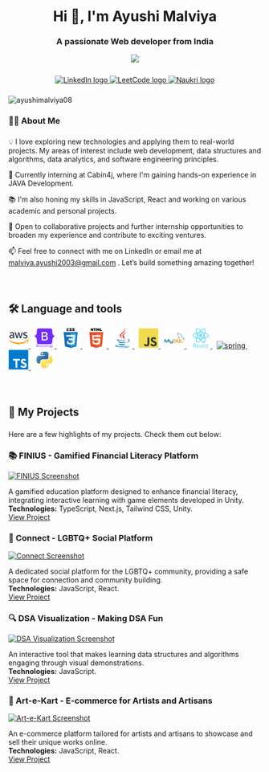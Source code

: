 <h1 align="center">Hi 👋, I'm Ayushi Malviya</h1>
<h3 align="center">A passionate Web developer from India</h3>
<!--  <div align="center"> -->
<!--   <img height="150" src="https://github.com/AyushiMalviya08/AyushiMalviya08/assets/115863792/08193335-7609-4c52-af6e-da57beb1bd27"/> -->
<!-- (https://github.com/AyushiMalviya08/AyushiMalviya08/assets/115863792/08193335-7609-4c52-af6e-da57beb1bd27) -->

<div align="center">
  <img height="150" src="https://github.com/AyushiMalviya08/AyushiMalviya08/assets/115863792/08193335-7609-4c52-af6e-da57beb1bd27" />
</div>

###

<div align="center">
  <a href="https://www.linkedin.com/in/ayushi-malviya08/">
    <img src="https://img.shields.io/static/v1?message=LinkedIn&logo=linkedin&label=&color=0077B5&logoColor=white&labelColor=&style=for-the-badge" height="25" alt="LinkedIn logo" />
  </a>
  <a href="https://leetcode.com/u/Ayushi_Malviya/">
    <img src="https://img.shields.io/static/v1?message=LeetCode&logo=leetcode&label=&color=FFA116&logoColor=white&labelColor=&style=for-the-badge" height="25" alt="LeetCode logo" />
  </a>
  <a href="https://www.naukri.com/mnjuser/profile?id=yourprofile">
    <img src="https://img.shields.io/static/v1?message=Naukri&logo=naukri&label=&color=003399&logoColor=white&labelColor=&style=for-the-badge" height="25" alt="Naukri logo" />
  </a>
</div>

###

<p align="left"> <img src="https://komarev.com/ghpvc/?username=ayushimalviya08&label=Profile%20views&color=0e75b6&style=flat" alt="ayushimalviya08" /> </p>

###



###

<h3 align="left">👩‍💻  About Me</h3>

###

<p align="left">💡 I love exploring new technologies and applying them to real-world projects. My areas of interest include web development, data structures and algorithms, 
                    data analytics, and software engineering principles.

🔧 Currently interning at Cabin4j, where I'm gaining hands-on experience in JAVA Development.

📚 I'm also honing my skills in JavaScript, React and working on various academic and personal projects.

🔭 Open to collaborative projects and further internship opportunities to broaden my experience and contribute to exciting ventures.

📫 Feel free to connect with me on LinkedIn or email me at malviya.ayushi2003@gmail.com . Let’s build something amazing together!
</p>

###

<br>













<!-- <p align="left"> <a href="https://aws.amazon.com" target="_blank" rel="noreferrer"> <img src="https://raw.githubusercontent.com/devicons/devicon/master/icons/amazonwebservices/amazonwebservices-original-wordmark.svg" alt="aws" width="40" height="40"/> </a> <a href="https://getbootstrap.com" target="_blank" rel="noreferrer"> <img src="https://raw.githubusercontent.com/devicons/devicon/master/icons/bootstrap/bootstrap-plain-wordmark.svg" alt="bootstrap" width="40" height="40"/> </a> <a href="https://www.w3schools.com/css/" target="_blank" rel="noreferrer"> <img src="https://raw.githubusercontent.com/devicons/devicon/master/icons/css3/css3-original-wordmark.svg" alt="css3" width="40" height="40"/> </a> <a href="https://www.w3.org/html/" target="_blank" rel="noreferrer"> <img src="https://raw.githubusercontent.com/devicons/devicon/master/icons/html5/html5-original-wordmark.svg" alt="html5" width="40" height="40"/> </a> <a href="https://www.java.com" target="_blank" rel="noreferrer"> <img src="https://raw.githubusercontent.com/devicons/devicon/master/icons/java/java-original.svg" alt="java" width="40" height="40"/> </a> <a href="https://developer.mozilla.org/en-US/docs/Web/JavaScript" target="_blank" rel="noreferrer"> <img src="https://raw.githubusercontent.com/devicons/devicon/master/icons/javascript/javascript-original.svg" alt="javascript" width="40" height="40"/> </a> <a href="https://www.mysql.com/" target="_blank" rel="noreferrer"> <img src="https://raw.githubusercontent.com/devicons/devicon/master/icons/mysql/mysql-original-wordmark.svg" alt="mysql" width="40" height="40"/> </a> <a href="https://reactjs.org/" target="_blank" rel="noreferrer"> <img src="https://raw.githubusercontent.com/devicons/devicon/master/icons/react/react-original-wordmark.svg" alt="react" width="40" height="40"/> </a> <a href="https://spring.io/" target="_blank" rel="noreferrer"> <img src="https://www.vectorlogo.zone/logos/springio/springio-icon.svg" alt="spring" width="40" height="40"/> </a> <a href="https://www.typescriptlang.org/" target="_blank" rel="noreferrer"> <img src="https://raw.githubusercontent.com/devicons/devicon/master/icons/typescript/typescript-original.svg" alt="typescript" width="40" height="40"/> </a> </p> -->
<h2 align="left">🛠 Language and tools</h2>
<p align="left">
  <a href="https://aws.amazon.com" target="_blank" rel="noreferrer">
    <img src="https://raw.githubusercontent.com/devicons/devicon/master/icons/amazonwebservices/amazonwebservices-original-wordmark.svg" alt="aws" width="40" height="40"/>
  </a>
  &nbsp; <!-- HTML entity for space -->
  <a href="https://getbootstrap.com" target="_blank" rel="noreferrer">
    <img src="https://raw.githubusercontent.com/devicons/devicon/master/icons/bootstrap/bootstrap-plain-wordmark.svg" alt="bootstrap" width="40" height="40"/>
  </a>
  &nbsp;
  <a href="https://www.w3schools.com/css/" target="_blank" rel="noreferrer">
    <img src="https://raw.githubusercontent.com/devicons/devicon/master/icons/css3/css3-original-wordmark.svg" alt="css3" width="40" height="40"/>
  </a>
  &nbsp;
  <a href="https://www.w3.org/html/" target="_blank" rel="noreferrer">
    <img src="https://raw.githubusercontent.com/devicons/devicon/master/icons/html5/html5-original-wordmark.svg" alt="html5" width="40" height="40"/>
  </a>
  &nbsp;
  <a href="https://www.java.com" target="_blank" rel="noreferrer">
    <img src="https://raw.githubusercontent.com/devicons/devicon/master/icons/java/java-original.svg" alt="java" width="40" height="40"/>
  </a>
  &nbsp;
  <a href="https://developer.mozilla.org/en-US/docs/Web/JavaScript" target="_blank" rel="noreferrer">
    <img src="https://raw.githubusercontent.com/devicons/devicon/master/icons/javascript/javascript-original.svg" alt="javascript" width="40" height="40"/>
  </a>
  &nbsp;
  <a href="https://www.mysql.com/" target="_blank" rel="noreferrer">
    <img src="https://raw.githubusercontent.com/devicons/devicon/master/icons/mysql/mysql-original-wordmark.svg" alt="mysql" width="40" height="40"/>
  </a>
  &nbsp;
  <a href="https://reactjs.org/" target="_blank" rel="noreferrer">
    <img src="https://raw.githubusercontent.com/devicons/devicon/master/icons/react/react-original-wordmark.svg" alt="react" width="40" height="40"/>
  </a>
  &nbsp;
  <a href="https://spring.io/" target="_blank" rel="noreferrer">
    <img src="https://www.vectorlogo.zone/logos/springio/springio-icon.svg" alt="spring" width="40" height="40"/>
  </a>
  &nbsp;
  <a href="https://www.typescriptlang.org/" target="_blank" rel="noreferrer">
    <img src="https://raw.githubusercontent.com/devicons/devicon/master/icons/typescript/typescript-original.svg" alt="typescript" width="40" height="40"/>
  </a>
  &nbsp;
  <a href="https://www.python.org" target="_blank" rel="noreferrer"> <img src="https://raw.githubusercontent.com/devicons/devicon/master/icons/python/python-original.svg" alt="python" width="40" height="40"/> </a>
</p>


###
<br>
<h2 align="left">🚀 My Projects</h2>

###

<p align="left">Here are a few highlights of my projects. Check them out below:</p>

###

<div align="left">
  
  <!-- Project 1: FINIUS -->
  <h3>📚 FINIUS - Gamified Financial Literacy Platform</h3>
  <a href="https://github.com/AyushiMalviya08/FINIUS">
    <img src="https://github.com/AyushiMalviya08/AyushiMalviya08/assets/115863792/6573e126-1ead-4f97-8aa6-ce510cff89de?raw=true" alt="FINIUS Screenshot" width="100">
  </a>


  <p>
    A gamified education platform designed to enhance financial literacy, integrating interactive learning with game elements developed in Unity.
    <br>
    <strong>Technologies:</strong> TypeScript, Next.js, Tailwind CSS, Unity.
    <br>
    <a href="https://github.com/AyushiMalviya08/FINIUS">View Project</a>
  </p>
  
  <!-- Project 2: Connect -->
  <h3>🌈 Connect - LGBTQ+ Social Platform</h3>
  <a href="https://github.com/AyushiMalviya08/connect-">
    <img src="https://github.com/AyushiMalviya08/AyushiMalviya08/assets/115863792/a0251507-ff3d-4904-920b-cf97b861dcaa" alt="Connect Screenshot" width="100">
  </a>

  <p>
    A dedicated social platform for the LGBTQ+ community, providing a safe space for connection and community building.
    <br>
    <strong>Technologies:</strong> JavaScript, React.
    <br>
    <a href="https://github.com/AyushiMalviya08/connect-">View Project</a>
  </p>
  
  <!-- Project 3: DSA Visualization -->
  <h3>🔍 DSA Visualization - Making DSA Fun</h3>
  <a href="https://github.com/AyushiMalviya08/innoveins">
    <img src="https://github.com/AyushiMalviya08/AyushiMalviya08/assets/115863792/bf4b7f46-dfbf-45bd-bb32-098fd9205b60" alt="DSA Visualization Screenshot" width="100">
  </a>

  <p>
    An interactive tool that makes learning data structures and algorithms engaging through visual demonstrations.
    <br>
    <strong>Technologies:</strong> JavaScript.
    <br>
    <a href="https://github.com/AyushiMalviya08/innoveins">View Project</a>
  </p>
  
<div>
  <!-- Project 4: Art-e-Kart -->
  <h3>🎨 Art-e-Kart - E-commerce for Artists and Artisans</h3>
  <a href="https://github.com/AyushiMalviya08/WD_pbl">
    <img src="https://github.com/AyushiMalviya08/AyushiMalviya08/assets/115863792/4f11204e-a8ff-431a-b501-c1b16d5dbc7d" alt="Art-e-Kart Screenshot" width="100">
  </a>
  <p>
    An e-commerce platform tailored for artists and artisans to showcase and sell their unique works online.
    <br>
    <strong>Technologies:</strong> JavaScript, React.
    <br>
    <a href="https://github.com/AyushiMalviya08/WD_pbl">View Project</a>
  </p>
</div>





